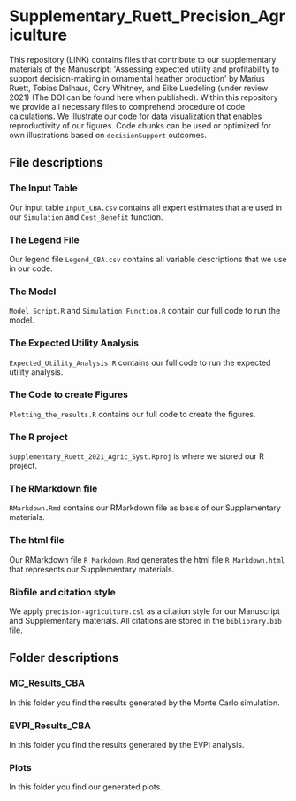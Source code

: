 # Supplementary_Ruett_Precision_Agriculture 
This repository (LINK) contains files that contribute to our supplementary materials of the Manuscript: 'Assessing expected utility and profitability to support decision-making in ornamental heather production' by Marius Ruett, Tobias Dalhaus, Cory Whitney, and Eike Luedeling (under review 2021) (The DOI can be found here when published). 
Within this repository we provide all necessary files to comprehend procedure of code calculations. We illustrate our code for data visualization that enables reproductivity of our figures. Code chunks can be used or optimized for own illustrations based on ```decisionSupport``` outcomes.

## File descriptions

### The Input Table

Our input table ```Input_CBA.csv``` contains all expert estimates that are used in our ```Simulation``` and ```Cost_Benefit``` function.

### The Legend File

Our legend file ```Legend_CBA.csv``` contains all variable descriptions that we use in our code.

### The Model

```Model_Script.R``` and ```Simulation_Function.R``` contain our full code to run the model.

### The Expected Utility Analysis

```Expected_Utility_Analysis.R``` contains our full code to run the expected utility analysis.

### The Code to create Figures

```Plotting_the_results.R``` contains our full code to create the figures.

### The R project

```Supplementary_Ruett_2021_Agric_Syst.Rproj``` is where we stored our R project.

### The RMarkdown file

```RMarkdown.Rmd``` contains our RMarkdown file as basis of our Supplementary materials.

### The html file

Our RMarkdown file ```R_Markdown.Rmd``` generates the html file ```R_Markdown.html``` that represents our Supplementary materials.

### Bibfile and citation style

We apply ```precision-agriculture.csl``` as a citation style for our Manuscript and Supplementary materials. All citations are stored in the ```biblibrary.bib``` file. 

## Folder descriptions

### MC_Results_CBA

In this folder you find the results generated by the Monte Carlo simulation.

### EVPI_Results_CBA

In this folder you find the results generated by the EVPI analysis. 

### Plots

In this folder you find our generated plots.

